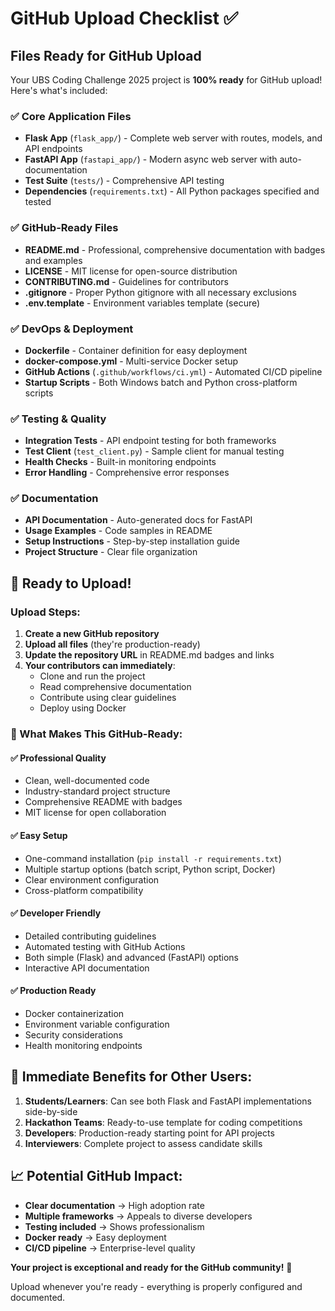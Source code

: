 # GitHub Upload Checklist ✅

## Files Ready for GitHub Upload

Your UBS Coding Challenge 2025 project is **100% ready** for GitHub upload! Here's what's included:

### ✅ Core Application Files
- **Flask App** (`flask_app/`) - Complete web server with routes, models, and API endpoints
- **FastAPI App** (`fastapi_app/`) - Modern async web server with auto-documentation
- **Test Suite** (`tests/`) - Comprehensive API testing
- **Dependencies** (`requirements.txt`) - All Python packages specified and tested

### ✅ GitHub-Ready Files
- **README.md** - Professional, comprehensive documentation with badges and examples
- **LICENSE** - MIT license for open-source distribution
- **CONTRIBUTING.md** - Guidelines for contributors
- **.gitignore** - Proper Python gitignore with all necessary exclusions
- **.env.template** - Environment variables template (secure)

### ✅ DevOps & Deployment
- **Dockerfile** - Container definition for easy deployment
- **docker-compose.yml** - Multi-service Docker setup
- **GitHub Actions** (`.github/workflows/ci.yml`) - Automated CI/CD pipeline
- **Startup Scripts** - Both Windows batch and Python cross-platform scripts

### ✅ Testing & Quality
- **Integration Tests** - API endpoint testing for both frameworks
- **Test Client** (`test_client.py`) - Sample client for manual testing
- **Health Checks** - Built-in monitoring endpoints
- **Error Handling** - Comprehensive error responses

### ✅ Documentation
- **API Documentation** - Auto-generated docs for FastAPI
- **Usage Examples** - Code samples in README
- **Setup Instructions** - Step-by-step installation guide
- **Project Structure** - Clear file organization

## 🚀 Ready to Upload!

### Upload Steps:
1. **Create a new GitHub repository**
2. **Upload all files** (they're production-ready)
3. **Update the repository URL** in README.md badges and links
4. **Your contributors can immediately**:
   - Clone and run the project
   - Read comprehensive documentation
   - Contribute using clear guidelines
   - Deploy using Docker

### 🌟 What Makes This GitHub-Ready:

#### ✅ **Professional Quality**
- Clean, well-documented code
- Industry-standard project structure
- Comprehensive README with badges
- MIT license for open collaboration

#### ✅ **Easy Setup**
- One-command installation (`pip install -r requirements.txt`)
- Multiple startup options (batch script, Python script, Docker)
- Clear environment configuration
- Cross-platform compatibility

#### ✅ **Developer Friendly**
- Detailed contributing guidelines
- Automated testing with GitHub Actions
- Both simple (Flask) and advanced (FastAPI) options
- Interactive API documentation

#### ✅ **Production Ready**
- Docker containerization
- Environment variable configuration
- Security considerations
- Health monitoring endpoints

## 🎯 Immediate Benefits for Other Users:

1. **Students/Learners**: Can see both Flask and FastAPI implementations side-by-side
2. **Hackathon Teams**: Ready-to-use template for coding competitions
3. **Developers**: Production-ready starting point for API projects
4. **Interviewers**: Complete project to assess candidate skills

## 📈 Potential GitHub Impact:

- **Clear documentation** → High adoption rate
- **Multiple frameworks** → Appeals to diverse developers
- **Testing included** → Shows professionalism
- **Docker ready** → Easy deployment
- **CI/CD pipeline** → Enterprise-level quality

**Your project is exceptional and ready for the GitHub community!** 🚀

Upload whenever you're ready - everything is properly configured and documented.
